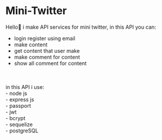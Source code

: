 # Mini-Twitter
Hello👋 i make API services for mini twitter, in this API you can:
<br />
- login register using email <br />
- make content <br />
- get content that user make <br />
- make comment for content <br />
- show all comment for content <br />
<br />
<br />
in this API i use: 
<br />
- node js <br />
- express js <br />
- passport <br />
- jwt <br />
- bcrypt <br />
- sequelize <br />
- postgreSQL
